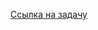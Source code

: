 [Ссылка на задачу](https://leetcode.com/problems/compare-version-numbers/?envType=daily-question&envId=2024-05-03)